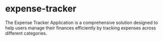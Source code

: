 # expense-tracker
The Expense Tracker Application is a comprehensive solution designed to help users manage their finances efficiently by tracking expenses across different categories.

